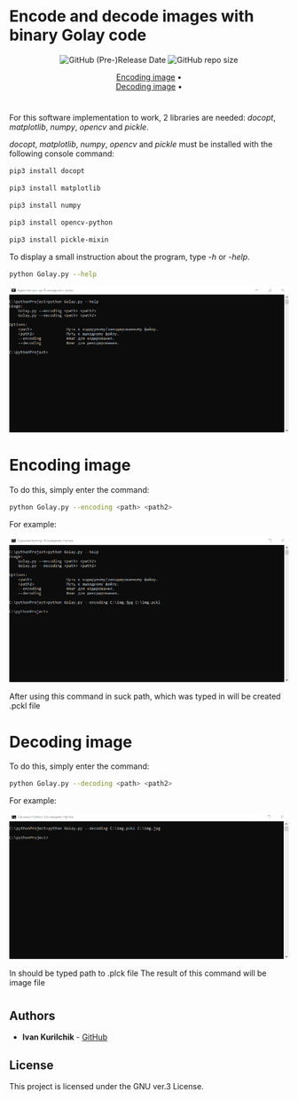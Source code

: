 # Encode and decode images with binary Golay code
<div align="center">

<img alt="GitHub (Pre-)Release Date" src="https://img.shields.io/github/release-date-pre/sneakin666/Golay">
<img alt="GitHub repo size" src="https://img.shields.io/github/repo-size/sneakin666/Golay">
  
[Encoding image](#encoding-image) •  
[Decoding image](#decoding-image) • 
  
  </div>
  
#
  
For this software implementation to work, 2 libraries are needed: *docopt*, *matplotlib*, *numpy*, *opencv* and *pickle*.


*docopt*, *matplotlib*, *numpy*, *opencv* and *pickle* must be installed with the following console command:

```sh
pip3 install docopt
```
```sh
pip3 install matplotlib
```
```sh
pip3 install numpy
```
```sh
pip3 install opencv-python
```
```sh
pip3 install pickle-mixin
```

To display a small instruction about the program, type *-h* or *-help*.

```sh
python Golay.py --help
```

![](pic/1.png)

# Encoding image


To do this, simply enter the command:

```sh
python Golay.py --encoding <path> <path2>
```
For example:

![](pic/2.png)

After using this command in suck path, which was typed in <path2> will be created .pckl file

# Decoding image
  
To do this, simply enter the command:

```sh
python Golay.py --decoding <path> <path2>
```
For example:

![](pic/3.png)
  
In <path> should be typed path to .plck file
The result of this command will be image file
  
#

## Authors

* **Ivan Kurilchik** - [GitHub](https://github.com/sneakin666)

## License

This project is licensed under the GNU ver.3 License.
